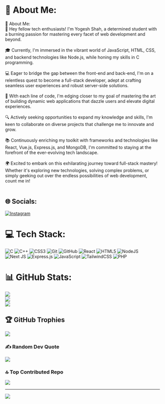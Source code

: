 # 💫 About Me:
💫 About Me:<br>🚀 Hey fellow tech enthusiasts! I'm Yogesh Shah, a determined student with a burning passion for mastering every facet of web development and beyond.<br><br>🎓 Currently, I'm immersed in the vibrant world of JavaScript, HTML, CSS, and backend technologies like Node.js, while honing my skills in C programming.<br><br>💻 Eager to bridge the gap between the front-end and back-end, I'm on a relentless quest to become a full-stack developer, adept at crafting seamless user experiences and robust server-side solutions.<br><br>🌟 With each line of code, I'm edging closer to my goal of mastering the art of building dynamic web applications that dazzle users and elevate digital experiences.<br><br>🔍 Actively seeking opportunities to expand my knowledge and skills, I'm keen to collaborate on diverse projects that challenge me to innovate and grow.<br><br>📚 Continuously enriching my toolkit with frameworks and technologies like React, Vue.js, Express.js, and MongoDB, I'm committed to staying at the forefront of the ever-evolving tech landscape.<br><br>🌍 Excited to embark on this exhilarating journey toward full-stack mastery! Whether it's exploring new technologies, solving complex problems, or simply geeking out over the endless possibilities of web development, count me in!<br><br>


## 🌐 Socials:
[![Instagram](https://img.shields.io/badge/Instagram-%23E4405F.svg?logo=Instagram&logoColor=white)](https://instagram.com/77_____yogesh) 

# 💻 Tech Stack:
![C](https://img.shields.io/badge/c-%2300599C.svg?style=for-the-badge&logo=c&logoColor=white) ![C++](https://img.shields.io/badge/c++-%2300599C.svg?style=for-the-badge&logo=c%2B%2B&logoColor=white) ![CSS3](https://img.shields.io/badge/css3-%231572B6.svg?style=for-the-badge&logo=css3&logoColor=white) ![Git](https://img.shields.io/badge/git-%23F05033.svg?style=for-the-badge&logo=git&logoColor=white) ![GitHub](https://img.shields.io/badge/github-%23121011.svg?style=for-the-badge&logo=github&logoColor=white) ![React](https://img.shields.io/badge/react-%2320232a.svg?style=for-the-badge&logo=react&logoColor=%2361DAFB) ![HTML5](https://img.shields.io/badge/html5-%23E34F26.svg?style=for-the-badge&logo=html5&logoColor=white) ![NodeJS](https://img.shields.io/badge/node.js-6DA55F?style=for-the-badge&logo=node.js&logoColor=white) ![Next JS](https://img.shields.io/badge/Next-black?style=for-the-badge&logo=next.js&logoColor=white) ![Express.js](https://img.shields.io/badge/express.js-%23404d59.svg?style=for-the-badge&logo=express&logoColor=%2361DAFB) ![JavaScript](https://img.shields.io/badge/javascript-%23323330.svg?style=for-the-badge&logo=javascript&logoColor=%23F7DF1E) ![TailwindCSS](https://img.shields.io/badge/tailwindcss-%2338B2AC.svg?style=for-the-badge&logo=tailwind-css&logoColor=white) ![PHP](https://img.shields.io/badge/php-%23777BB4.svg?style=for-the-badge&logo=php&logoColor=white)
# 📊 GitHub Stats:
![](https://github-readme-stats.vercel.app/api?username=yogesh4952&theme=merko&hide_border=true&include_all_commits=false&count_private=false)<br/>
![](https://github-readme-streak-stats.herokuapp.com/?user=yogesh4952&theme=merko&hide_border=true)<br/>
![](https://github-readme-stats.vercel.app/api/top-langs/?username=yogesh4952&theme=merko&hide_border=true&include_all_commits=false&count_private=false&layout=compact)

## 🏆 GitHub Trophies
![](https://github-profile-trophy.vercel.app/?username=yogesh4952&theme=default&no-frame=true&no-bg=false&margin-w=4)

### ✍️ Random Dev Quote
![](https://quotes-github-readme.vercel.app/api?type=horizontal&theme=gruvbox)

### 🔝 Top Contributed Repo
![](https://github-contributor-stats.vercel.app/api?username=yogesh4952&limit=5&theme=gruvbox&combine_all_yearly_contributions=true)

---
[![](https://visitcount.itsvg.in/api?id=yogesh4952&icon=7&color=13)](https://visitcount.itsvg.in)

<!-- Proudly created with GPRM ( https://gprm.itsvg.in ) -->
